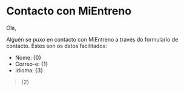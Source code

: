 # Contacto con MiEntreno

Ola,

Alguén se puxo en contacto con MiEntreno a través do formulario de contacto. Estes son os datos facilitados:

- Nome: {0}
- Correo-e: {1}
- Idioma: {3}

<blockquote>
{2}
</blockquote>